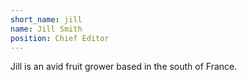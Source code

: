 ```yaml
--- 
short_name: jill 
name: Jill Smith 
position: Chief Editor
---
```

Jill is an avid fruit grower based in the south of France.
